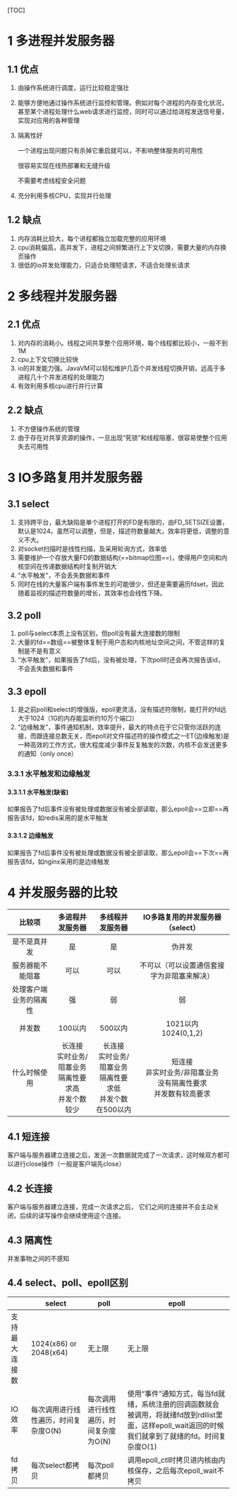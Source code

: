 [TOC]

# 1 多进程并发服务器

## 1.1 优点

1. 由操作系统进行调度，运行比较稳定强壮

2. 能够方便地通过操作系统进行监控和管理。例如对每个进程的内存变化状况，甚至某个进程处理什么web请求进行监控，同时可以通过给进程发送信号量，实现对应用的各种管理

3. 隔离性好

   一个进程出现问题只有杀掉它重启就可以，不影响整体服务的可用性

   很容易实现在线热部署和无缝升级

   不需要考虑线程安全问题

4. 充分利用多核CPU，实现并行处理

## 1.2 缺点

1. 内存消耗比较大，每个进程都独立加载完整的应用环境
2. cpu消耗偏高，高并发下，进程之间频繁进行上下文切换，需要大量的内存换页操作
3. 很低的io并发处理能力，只适合处理短请求，不适合处理长请求

# 2 多线程并发服务器

## 2.1 优点

1. 对内存的消耗小。线程之间共享整个应用环境，每个线程都比较小，一般不到1M
2. cpu上下文切换比较快
3. io的并发能力强。JavaVM可以轻松维护几百个并发线程切换开销，远高于多进程几十个并发进程的处理能力
4. 有效利用多核cpu进行并行计算

## 2.2 缺点

1. 不方便操作系统的管理
2. 由于存在对共享资源的操作，一旦出现“死锁”和线程阻塞，很容易使整个应用失去可用性

# 3 IO多路复用并发服务器

## 3.1 select

1. 支持跨平台，最大缺陷是单个进程打开的FD是有限的，由FD_SETSIZE设置，默认是1024。虽然可以调整，但是，描述符数量越大，效率将更低，调整的意义不大。
2. 对socket扫描时是线性扫描，及采用轮询方式，效率低
3. 需要维护一个存放大量FD的数据结构(==bitmap位图==)，使得用户空间和内核空间在传递数据结构时复制开销大
4. "水平触发"，不会丢失数据和事件
5. 同时在线的大量客户端有事件发生的可能很少，但还是需要遍历fdset，因此随着监视的描述符数量的增长，其效率也会线性下降。

## 3.2 poll

1. poll与select本质上没有区别，但poll没有最大连接数的限制
2. 大量的fd==数组==被整体复制于用户态和内核地址空间之间，不管这样的复制是不是有意义
3. “水平触发”，如果报告了fd后，没有被处理，下次poll时还会再次报告该id，不会丢失数据和事件

## 3.3 epoll

1. 是之前poll和select的增强版，epoll更灵活，没有描述符限制，能打开的fd远大于1024（1G的内存能监听约10万个端口）
2. “边缘触发”，事件通知机制，效率提升，最大的特点在于它只管你活跃的连接，而跟连接总数无关，而epoll对文件描述符的操作模式之一ET(边缘触发)是一种高效的工作方式，很大程度减少事件反复触发的次数，内核不会发送更多的通知（only once）

### 3.3.1 水平触发和边缘触发

#### 3.3.1.1 水平触发(缺省)

如果报告了fd后事件没有被处理或数据没有被全部读取，那么epoll会==立即==再报告该fd，如redis采用的是水平触发

#### 3.3.1.2 边缘触发

如果报告了fd后事件没有被处理或数据没有被全部读取，那么epoll会==下次==再报告该fd，如nginx采用的是边缘触发

# 4 并发服务器的比较

|         比较项         |                       多进程并发服务器                       |                       多线程并发服务器                       |               IO多路复用的并发服务器（select）               |
| :--------------------: | :----------------------------------------------------------: | :----------------------------------------------------------: | :----------------------------------------------------------: |
|      是不是真并发      |                              是                              |                              是                              |                            伪并发                            |
|    服务器能不能阻塞    |                             可以                             |                             可以                             |          不可以（可以设置通信套接字为非阻塞来解决）          |
| 处理客户端业务的隔离性 |                              强                              |                              弱                              |                              弱                              |
|         并发数         |                           100以内                            |                           500以内                            |                  1021以内<br />1024(0,1,2)                   |
|      什么时候使用      | 长连接<br />实时业务/阻塞业务<br />隔离性要求高<br />并发个数较少 | 长连接<br />实时业务/阻塞业务<br />隔离性要求低<br />并发个数在500以内 | 短连接<br />非实时业务/非阻塞业务<br />没有隔离性要求<br />并发数有较高要求 |

## 4.1 短连接

客户端与服务器建立连接之后，发送一次数据就完成了一次请求，这时候双方都可以进行close操作（一般是客户端先close）

## 4.2 长连接

客户端与服务器建立连接，完成一次请求之后， 它们之间的连接并不会主动关闭，后续的读写操作会继续使用这个连接。

## 4.3 隔离性

并发事物之间的不感知

## 4.4 select、poll、epoll区别

|                | select                               | poll                                   | epoll                                                        |
| -------------- | ------------------------------------ | -------------------------------------- | ------------------------------------------------------------ |
| 支持最大连接数 | 1024(x86) or 2048(x64)               | 无上限                                 | 无上限                                                       |
| IO效率         | 每次调用进行线性遍历，时间复杂度O(N) | 每次调用进行线性遍历，时间复杂度为O(N) | 使用“事件”通知方式，每当fd就绪，系统注册的回调函数就会被调用，将就绪fd放到rdllist里面，这样epoll_wait返回的时候我们就拿到了就绪的fd。时间复杂度O(1) |
| fd拷贝         | 每次select都拷贝                     | 每次poll都拷贝                         | 调用epoll_ctl时拷贝进内核由内核保存，之后每次epoll_wait不拷贝 |





